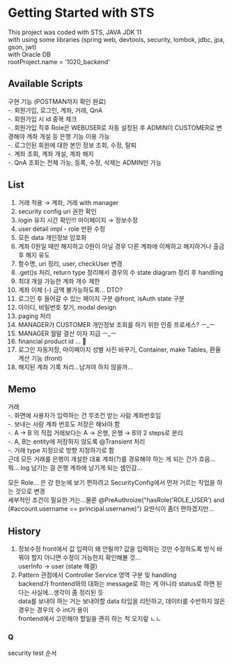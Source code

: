 # Getting Started with STS  

This project was coded with STS, JAVA JDK 11  
with using some libraries (spring web, devtools, security, lombok, jdbc, jpa, gson, jwt)  
with Oracle DB  
rootProject.name = '1020_backend'  

## Available Scripts  

구현 기능 (POSTMAN까지 확인 완료)  
-. 회원가입, 로그인, 계좌, 거래, QnA  
-. 회원가입 시 id 중복 체크  
-. 회원가입 직후 Role은 WEBUSER로 자동 설정된 후 ADMIN이 CUSTOMER로 변경해야 계좌 개설 등 은행 기능 이용 가능  
-. 로그인된 회원에 대한 본인 정보 조회, 수정, 탈퇴  
-. 계좌 조회, 계좌 개설, 계좌 해지  
-. QnA 조회는 전체 가능, 등록, 수정, 삭제는 ADMIN만 가능  

## List  

1. 거래 적용 → 계좌, 거래 with manager
1. security config uri 권한 확인
1. login 유지 시간 확인!!! 마이페이지 → 정보수정
1. user detail impl - role 반환 수정
1. 모든 data 개인정보 암호화
1. 계좌 0원일 때만 해지하고 0원이 아닐 경우 다른 계좌에 이체하고 해지하거나 출금 후 해지 유도
1. 함수명, uri 정리, user, checkUser 변경
1. .get()s 처리, return type 정리해서 경우의 수 state diagram 정리 후 handling
1. 최대 개설 가능한 계좌 개수 제한
1. 계좌 이체 (-) 금액 불가능하도록... DTO?
1. 로그인 후 들어갈 수 있는 페이지 구분 @front, isAuth state 구분
1. 아이디, 비밀번호 찾기, modal design  
1. paging 처리  
1. MANAGER가 CUSTOMER 개인정보 조회를 하기 위한 인증 프로세스? ㅡ_ㅡ  
1. MANAGER 월말 결산 이자 지급 ㅡ_ㅡ  
1. financial product id ... 🤬  
1. 로그인 자동저장, 마이페이지 성별 사진 바꾸기, Container, make Tables, 환율 계산 기능 (front)  
1. 해지된 계좌 기록 처리...남겨야 하지 않을까...  

## Memo  

거래  
-. 화면에 사용자가 입력하는 건 무조건 받는 사람 계좌번호임  
-. 보내는 사람 계좌 번호도 저장은 해놔야 함  
-. A → B 의 직접 거래보다는 A → 은행, 은행 → B의 2 steps로 분리  
-. A, B는 entity에 저장하지 않도록 @Transient 처리  
-. 거래 type 지정으로 방향 지정하기로 함  
근데 모든 거래를 은행이 개설한 대표 계좌(?)를 경유해야 하는 게 되는 건가 흐음...  
뭐... log 남기는 걸 은행 계좌에 남기게 되는 셈인감...  

모든 Role... 은 걍 한눈에 보기 편하려고 SecurityConfig에서 먼저 거르는 작업을 하는 것으로 변경  
세부적인 조건이 필요한 거는...물론 @PreAuthroize("hasRole('ROLE_USER') and (#account.username == principal.username)") 요딴식이 좀더 편하겠지만...  

## History  

1. 정보수정 front에서 값 입력이 왜 안될까? 값을 입력하는 것만 수정하도록 방식 바꿔야 할지 아니면 수정이 가능한지 확인해볼 것...  
userInfo → user (state 해결)  
1. Pattern 관점에서 Controller Service 영역 구분 및 handling  
backend가 frontend와의 대화는 message로 하는 게 아니라 status로 하면 된다는 사실에...생각이 좀 정리된 듯  
data를 보내야 하는 거는 보내야할 data 타입을 리턴하고, 데이터를 수반하지 않은 경우는 경우의 수 int가 용이  
frontend에서 고민해야 할일을 괜히 하는 척 오지랖 ㄴㄴ  

### Q

security test 순서
